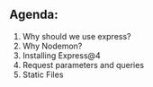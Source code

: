 ## Agenda:

1. Why should we use express?
2. Why Nodemon?
3. Installing Express@4
4. Request parameters and queries
5. Static Files